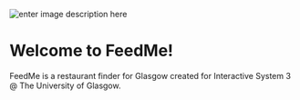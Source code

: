 ![enter image description here](http://www.gurfc.co.uk/wp-content/uploads/2013/09/GlasgowUniLogo1.jpg)

Welcome to FeedMe!
===================

FeedMe is a restaurant finder for Glasgow created for Interactive System 3 @ The University of Glasgow.

